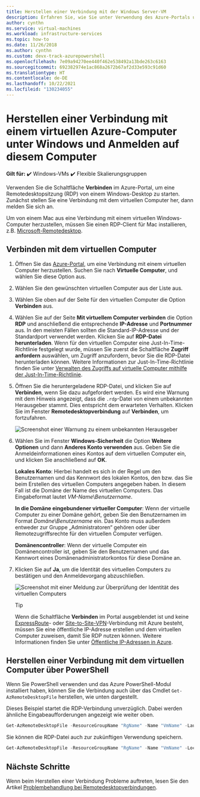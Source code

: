 ```yaml
---
title: Herstellen einer Verbindung mit der Windows Server-VM
description: Erfahren Sie, wie Sie unter Verwendung des Azure-Portals und des Resource Manager-Bereitstellungsmodells eine Verbindung mit einem virtuellen Windows-Computer herstellen und sich bei diesem Computer anmelden.
author: cynthn
ms.service: virtual-machines
ms.workload: infrastructure-services
ms.topic: how-to
ms.date: 11/26/2018
ms.author: cynthn
ms.custom: devx-track-azurepowershell
ms.openlocfilehash: 7e09a94270ee440f462e538492a13bde263c6163
ms.sourcegitcommit: 692382974e1ac868a2672b67af2d33e593c91d60
ms.translationtype: HT
ms.contentlocale: de-DE
ms.lasthandoff: 10/22/2021
ms.locfileid: "130234055"
---
```

# <a name="how-to-connect-and-sign-on-to-an-azure-virtual-machine-running-windows"></a>Herstellen einer Verbindung mit einem virtuellen Azure-Computer unter Windows und Anmelden auf diesem Computer

**Gilt für:** :heavy_check_mark: Windows-VMs :heavy_check_mark: Flexible Skalierungsgruppen 


Verwenden Sie die Schaltfläche **Verbinden** im Azure-Portal, um eine Remotedesktopsitzung (RDP) von einem Windows-Desktop zu starten. Zunächst stellen Sie eine Verbindung mit dem virtuellen Computer her, dann melden Sie sich an.

Um von einem Mac aus eine Verbindung mit einem virtuellen Windows-Computer herzustellen, müssen Sie einen RDP-Client für Mac installieren, z.B. [Microsoft-Remotedesktop](https://aka.ms/rdmac).

## <a name="connect-to-the-virtual-machine"></a>Verbinden mit dem virtuellen Computer
1. Öffnen Sie das [Azure-Portal](https://portal.azure.com/), um eine Verbindung mit einem virtuellen Computer herzustellen. Suchen Sie nach **Virtuelle Computer**, und wählen Sie diese Option aus.
2. Wählen Sie den gewünschten virtuellen Computer aus der Liste aus.
3. Wählen Sie oben auf der Seite für den virtuellen Computer die Option **Verbinden** aus.
4. Wählen Sie auf der Seite **Mit virtuellem Computer verbinden** die Option **RDP** und anschließend die entsprechende **IP-Adresse** und **Portnummer** aus. In den meisten Fällen sollten die Standard-IP-Adresse und der Standardport verwendet werden. Klicken Sie auf **RDP-Datei herunterladen**. Wenn für den virtuellen Computer eine Just-In-Time-Richtlinie festgelegt wurde, müssen Sie zuerst die Schaltfläche **Zugriff anfordern** auswählen, um Zugriff anzufordern, bevor Sie die RDP-Datei herunterladen können. Weitere Informationen zur Just-In-Time-Richtlinie finden Sie unter [Verwalten des Zugriffs auf virtuelle Computer mithilfe der Just-In-Time-Richtlinie](../../security-center/security-center-just-in-time.md).
5. Öffnen Sie die heruntergeladene RDP-Datei, und klicken Sie auf **Verbinden**, wenn Sie dazu aufgefordert werden. Es wird eine Warnung mit dem Hinweis angezeigt, dass die `.rdp`-Datei von einem unbekannten Herausgeber stammt. Dies entspricht dem erwarteten Verhalten. Klicken Sie im Fenster **Remotedesktopverbindung** auf **Verbinden**, um fortzufahren.
   
    ![Screenshot einer Warnung zu einem unbekannten Herausgeber](./media/connect-logon/rdp-warn.png)
3. Wählen Sie im Fenster **Windows-Sicherheit** die Option **Weitere Optionen** und dann **Anderes Konto verwenden** aus. Geben Sie die Anmeldeinformationen eines Kontos auf dem virtuellen Computer ein, und klicken Sie anschließend auf **OK**.
   
     **Lokales Konto**: Hierbei handelt es sich in der Regel um den Benutzernamen und das Kennwort des lokalen Kontos, den bzw. das Sie beim Erstellen des virtuellen Computers angegeben haben. In diesem Fall ist die Domäne der Name des virtuellen Computers. Das Eingabeformat lautet *VM-Name*&#92;*Benutzername*.  
   
    **In die Domäne eingebundener virtueller Computer**: Wenn der virtuelle Computer zu einer Domäne gehört, geben Sie den Benutzernamen im Format *Domäne*&#92;*Benutzername* ein. Das Konto muss außerdem entweder zur Gruppe „Administratoren“ gehören oder über Remotezugriffsrechte für den virtuellen Computer verfügen.
   
    **Domänencontroller**: Wenn der virtuelle Computer ein Domänencontroller ist, geben Sie den Benutzernamen und das Kennwort eines Domänenadministratorkontos für diese Domäne an.
4. Klicken Sie auf **Ja**, um die Identität des virtuellen Computers zu bestätigen und den Anmeldevorgang abzuschließen.
   
   ![Screenshot mit einer Meldung zur Überprüfung der Identität des virtuellen Computers](./media/connect-logon/cert-warning.png)


   > [!TIP]
   > Wenn die Schaltfläche **Verbinden** im Portal ausgeblendet ist und keine [ExpressRoute](../../expressroute/expressroute-introduction.md)- oder [Site-to-Site-VPN](../../vpn-gateway/tutorial-site-to-site-portal.md)-Verbindung mit Azure besteht, müssen Sie eine öffentliche IP-Adresse erstellen und dem virtuellen Computer zuweisen, damit Sie RDP nutzen können. Weitere Informationen finden Sie unter [Öffentliche IP-Adressen in Azure](../../virtual-network/ip-services/public-ip-addresses.md).
   > 
   > 

## <a name="connect-to-the-virtual-machine-using-powershell"></a>Herstellen einer Verbindung mit dem virtuellen Computer über PowerShell

 

Wenn Sie PowerShell verwenden und das Azure PowerShell-Modul installiert haben, können Sie die Verbindung auch über das Cmdlet `Get-AzRemoteDesktopFile` herstellen, wie unten dargestellt.

Dieses Beispiel startet die RDP-Verbindung unverzüglich. Dabei werden ähnliche Eingabeaufforderungen angezeigt wie weiter oben.

```powershell
Get-AzRemoteDesktopFile -ResourceGroupName "RgName" -Name "VmName" -Launch
```

Sie können die RDP-Datei auch zur zukünftigen Verwendung speichern.

```powershell
Get-AzRemoteDesktopFile -ResourceGroupName "RgName" -Name "VmName" -LocalPath "C:\Path\to\folder"
```

## <a name="next-steps"></a>Nächste Schritte
Wenn beim Herstellen einer Verbindung Probleme auftreten, lesen Sie den Artikel [Problembehandlung bei Remotedesktopverbindungen](/troubleshoot/azure/virtual-machines/troubleshoot-rdp-connection?toc=%2fazure%2fvirtual-machines%2fwindows%2ftoc.json).